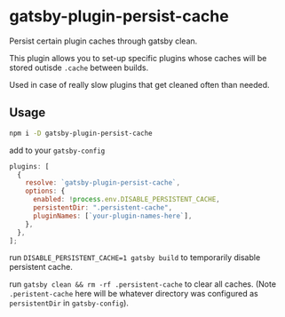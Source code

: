# gatsby-plugin-persist-cache

Persist certain plugin caches through gatsby clean.

This plugin allows you to set-up specific plugins whose caches will be stored outisde `.cache` between builds.

Used in case of really slow plugins that get cleaned often than needed.

## Usage

```sh
npm i -D gatsby-plugin-persist-cache
```

add to your `gatsby-config`

```js
plugins: [
  {
    resolve: `gatsby-plugin-persist-cache`,
    options: {
      enabled: !process.env.DISABLE_PERSISTENT_CACHE,
      persistentDir: ".persistent-cache",
      pluginNames: [`your-plugin-names-here`],
    },
  },
];
```

run `DISABLE_PERSISTENT_CACHE=1 gatsby build` to temporarily disable persistent cache.

run `gatsby clean && rm -rf .persistent-cache` to clear all caches. (Note `.peristent-cache` here will be whatever directory was configured as `persistentDir` in `gatsby-config`).
